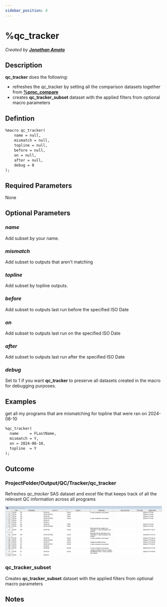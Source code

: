 ```yaml
---
sidebar_position: 4
---
```


# %qc_tracker

_Created by [**Jonathan Amato**](mailto:jonathan.amato@emanatebiostats.com?subject=User%20Guide:%20qc_tracker)_

## Description

**qc_tracker** does the following:

- refreshes the qc_tracker by setting all the comparison datasets together from [**%proc_compare**](.\proc-compare.md)
- creates **qc_tracker_subset** dataset with the applied filters from optional macro parameters

## Defintion

```sas
%macro qc_tracker(
	name = null,
	mismatch = null,
	topline = null,
	before = null,
	on = null,
	after = null,
	debug = 0
);
```

## Required Parameters

None

## Optional Parameters

### _name_

Add subset by your name.

### _mismatch_

Add subset to outputs that aren't matching

### _topline_

Add subset by topline outputs.

### _before_

Add subset to outputs last run before the specified ISO Date

### _on_

Add subset to outputs last run on the specified ISO Date

### _after_

Add subset to outputs last run after the specified ISO Date

### _debug_

Set to 1 if you want **qc_tracker** to preserve all datasets created in the macro for debugging purposes.

## Examples

get all my programs that are mismatching for topline that were ran on 2024-08-10

```sas
%qc_tracker(
  name     = FLastName,
  mismatch = Y,
  on = 2024-08-10,
  topline  = Y
);
```

## Outcome

### ProjectFolder/Output/QC/Tracker/qc_tracker

Refreshes _qc_tracker_ SAS dataset and excel file that keeps track of all the relevant QC information across all programs

![](/img/macros/qc_tracker.png)

### qc_tracker_subset

Creates **qc_tracker_subset** dataset with the applied filters from optional macro parameters

## Notes
